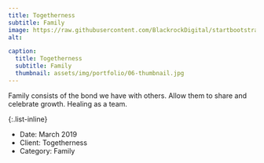 ```yaml
---
title: Togetherness
subtitle: Family
image: https://raw.githubusercontent.com/BlackrockDigital/startbootstrap-agency/master/src/assets/img/portfolio/06-full.jpg
alt: 

caption:
  title: Togetherness
  subtitle: Family
  thumbnail: assets/img/portfolio/06-thumbnail.jpg
---
```

Family consists of the bond we have with others. Allow them to share and celebrate growth. Healing as a team. 

{:.list-inline}
- Date: March 2019
- Client: Togetherness
- Category: Family

